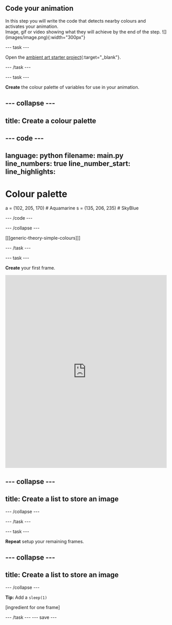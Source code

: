 ## Code your animation

<div style="display: flex; flex-wrap: wrap">
<div style="flex-basis: 200px; flex-grow: 1; margin-right: 15px;">
In this step you will write the code that detects nearby colours and activates your animation.
</div>
<div>
Image, gif or video showing what they will achieve by the end of the step. ![](images/image.png){:width="300px"}
</div>
</div>

--- task ---

Open the [ambient art starter project](https://trinket.io/library/trinkets/4e77300dfc){:target="_blank"}.

--- /task ---

--- task ---

**Create** the colour palette of variables for use in your animation. 

--- collapse ---
---
title: Create a colour palette
---

--- code ---
---
language: python
filename: main.py
line_numbers: true
line_number_start: 
line_highlights: 
---
# Colour palette

a = (102, 205, 170) # Aquamarine
s = (135, 206, 235) # SkyBlue

--- /code ---

--- /collapse ---


[[[generic-theory-simple-colours]]]

--- /task ---

--- task ---

**Create** your first frame. 

<iframe src="https://trinket.io/embed/html/d017077cff?outputOnly=true" width="100%" height="600" frameborder="0" marginwidth="0" marginheight="0" allowfullscreen></iframe>

--- collapse ---
---
title: Create a list to store an image
---


--- /collapse ---

--- /task ---

--- task ---

**Repeat** setup your remaining frames. 

--- collapse ---
---
title: Create a list to store an image
---



--- /collapse ---

**Tip:** Add a `sleep(1)` 

[ingredient for one frame]

--- /task ---
--- save ---
